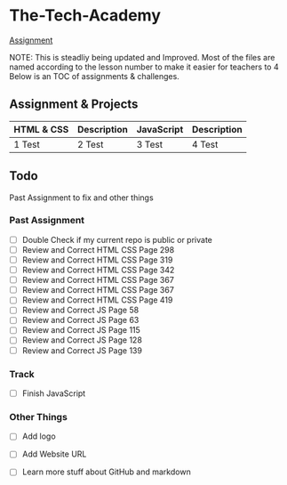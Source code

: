 # The-Tech-Academy
[Assignment](#todo)

NOTE: This is steadliy being updated and Improved. Most of the files are named according to the lesson number to make it easier for teachers to 4 Below is an TOC of assignments & challenges. 

## Assignment &amp; Projects


HTML & CSS | Description | JavaScript | Description
-----------|-------------|------------|-------------
1 Test | 2 Test  | 3 Test | 4 Test


## Todo

Past Assignment to fix and other things

### Past Assignment
- [ ] Double Check if my current repo is public or private
- [ ] Review and Correct HTML CSS Page 298
- [ ] Review and Correct HTML CSS Page 319
- [ ] Review and Correct HTML CSS Page 342
- [ ] Review and Correct HTML CSS Page 367
- [ ] Review and Correct HTML CSS Page 367
- [ ] Review and Correct HTML CSS Page 419
- [ ] Review and Correct JS Page 58
- [ ] Review and Correct JS Page 63
- [ ] Review and Correct JS Page 115
- [ ] Review and Correct JS Page 128
- [ ] Review and Correct JS Page 139

### Track
- [ ] Finish JavaScript

### Other Things
- [ ] Add logo
- [ ] Add Website URL
- [ ] Learn more stuff about GitHub and markdown



